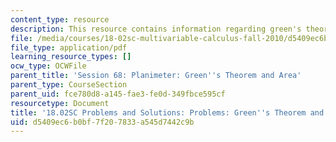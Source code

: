 ```yaml
---
content_type: resource
description: This resource contains information regarding green's theorem and area.
file: /media/courses/18-02sc-multivariable-calculus-fall-2010/d5409ec6b0bf7f207833a545d7442c9b_MIT18_02SC_pb_68_comb.pdf
file_type: application/pdf
learning_resource_types: []
ocw_type: OCWFile
parent_title: 'Session 68: Planimeter: Green''s Theorem and Area'
parent_type: CourseSection
parent_uid: fce780d8-a145-fae3-fe0d-349fbce595cf
resourcetype: Document
title: '18.02SC Problems and Solutions: Problems: Green''s Theorem and Area'
uid: d5409ec6-b0bf-7f20-7833-a545d7442c9b
---
```

